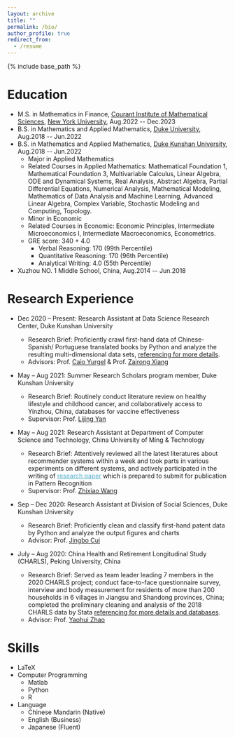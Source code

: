 ```yaml
---
layout: archive
title: ""
permalink: /bio/
author_profile: true
redirect_from:
  - /resume
---
```


{% include base_path %}

Education
======
* M.S. in Mathematics in Finance, [Courant Institute of Mathematical Sciences](https://cims.nyu.edu), [New York University](https://www.nyu.edu), Aug.2022 -- Dec.2023
* B.S. in Mathematics and Applied Mathematics, [Duke University](https://duke.edu), Aug.2018 -- Jun.2022
* B.S. in Mathematics and Applied Mathematics, [Duke Kunshan University](https://dukekunshan.edu.cn), Aug.2018 -- Jun.2022
  * Major in Applied Mathematics
  * Related Courses in Applied Mathematics: Mathematical Foundation 1, Mathematical Foundation 3, Multivariable Calculus, Linear Algebra, ODE and Dynamical Systems, Real Analysis, Abstract Algebra, Partial Differential Equations, Numerical Analysis, Mathematical Modeling, Mathematics of Data Analysis and Machine Learning, Advanced Linear Algebra, Complex Variable, Stochastic Modeling and Computing, Topology.
  * Minor in Economic
  * Related Courses in Economic: Economic Principles, Intermediate Microeconomics I, Intermediate Macroeconomics, Econometrics.
  * GRE score: 340 + 4.0
    * Verbal Reasoning: 170 (99th Percentile)
    * Quantitative Reasoning: 170 (96th Percentile)
    * Analytical Writing: 4.0 (55th Percentile)
* Xuzhou NO. 1 Middle School, China, Aug.2014 -- Jun.2018


Research Experience
======
* Dec 2020 – Present: Research Assistant at Data Science Research Center, Duke Kunshan University
  * Research Brief: Proficiently crawl first-hand data of Chinese-Spanish/ Portuguese translated books by Python and analyze the resulting multi-dimensional data sets, [referencing for more details](https://dukekunshan.edu.cn/en/news/four-faculty-members-receive-funds-datax-project).
  * Advisors: Prof. [Caio Yurgel](https://dukekunshan.edu.cn/en/iapse/people/yurgel-caio-ph-d) & Prof. [Zairong Xiang](https://dukekunshan.edu.cn/en/iapse/people/xiang-zairong-phd)

* May – Aug 2021: Summer Research Scholars program member, Duke Kunshan University
  * Research Brief: Routinely conduct literature review on healthy lifestyle and childhood cancer, and collaboratively access to Yinzhou, China, databases for vaccine effectiveness
  * Supervisor: Prof. [Lijing Yan](https://dukekunshan.edu.cn/en/research/faculty/lijing-yan)

* May – Aug 2021: Research Assistant at Department of Computer Science and Technology, China University of Ming & Technology
  * Research Brief: Attentively reviewed all the latest literatures about recommender systems within a week and took parts in various experiments on different systems, and actively participated in the writing of <A href="https://YRPan1999.github.io/publications/A_Weighted_Symmetric_Graph_Embedding_Approach_for_Link_Prediction_in_Undirected_Graphs.pdf" style="color: #52adc8; text-decoration=underline">research paper</A> which is prepared to submit for publication in Pattern Recognition
  * Supervisor: Prof. [Zhixiao Wang](http://cs.cumt.edu.cn/info/1016/1062.htm)

* Sep – Dec 2020:	Research Assistant at Division of Social Sciences, Duke Kunshan University
  * Research Brief: Proficiently clean and classify first-hand patent data by Python and analyze the output figures and charts
  * Advisor: Prof. [Jingbo Cui](https://dukekunshan.edu.cn/en/iapse/people/cui-jingbo-phd)

* July – Aug 2020: China Health and Retirement Longitudinal Study (CHARLS), Peking University, China
  * Research Brief: Served as team leader leading 7 members in the 2020 CHARLS project; conduct face-to-face questionnaire survey, interview and body measurement for residents of more than 200 households in 6 villages in Jiangsu and Shandong provinces, China; completed the preliminary cleaning and analysis of the 2018 CHARLS data by Stata [referencing for more details and databases](https://opendata.pku.edu.cn/dataverse/CHARLS).
  * Advisor: Prof. [Yaohui Zhao](https://en.nsd.pku.edu.cn/faculty/fulltime/z/239576.htm)


Skills
======
* LaTeX
* Computer Programming
  * Matlab
  * Python
  * R
* Language
  * Chinese Mandarin (Native)
  * English (Business)
  * Japanese (Fluent)
